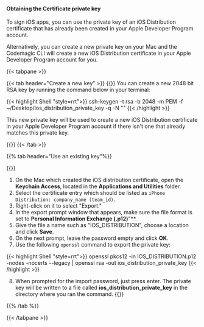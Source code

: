 ---
---

#### Obtaining the Certificate private key

To sign iOS apps, you can use the private key of an iOS Distribution certificate that has already been created in your Apple Developer Program account.

Alternatively, you can create a new private key on your Mac and the Codemagic CLI will create a new iOS Distribution certificate in your Apple Developer Program account for you.

{{< tabpane >}}

{{< tab header="Create a new key" >}}
{{<markdown>}}
You can create a new 2048 bit RSA key by running the command below in your terminal:

{{< highlight Shell "style=rrt">}}
ssh-keygen -t rsa -b 2048 -m PEM -f ~/Desktop/ios_distribution_private_key -q -N ""
{{< /highlight >}}


This new private key will be used to create a new iOS Distribution certificate in your Apple Developer Program account if there isn't one that already matches this private key.

{{</markdown>}}
{{< /tab >}}

{{% tab header="Use an existing key"%}}

{{<markdown>}}

1. On the Mac which created the iOS distribution certificate, open the **Keychain Access**, located in the **Applications and Utilities** folder.
2. Select the certificate entry which should be listed as `iPhone Distribution: company_name (team_id)`.
3. Right-click on it to select "Export."
4. In the export prompt window that appears, make sure the file format is set to **Personal Information Exchange (.p12)**"**.
5. Give the file a name such as "IOS_DISTRIBUTION", choose a location and click **Save**.
6. On the next prompt, leave the password empty and click **OK**.
7. Use the following `openssl` command to export the private key:

{{< highlight Shell "style=rrt">}}
openssl pkcs12 -in IOS_DISTRIBUTION.p12 -nodes -nocerts --legacy | openssl rsa -out ios_distribution_private_key
{{< /highlight >}}

8. When prompted for the import password, just press enter. The private key will be written to a file called **ios_distribution_private_key** in the directory where you ran the command.
{{</markdown>}}

{{% /tab %}}

{{< /tabpane >}}
